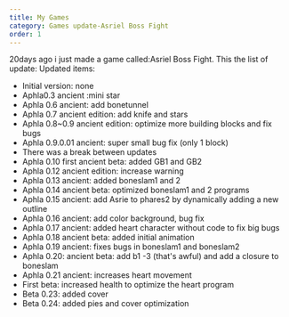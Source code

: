```yaml
---
title: My Games
category: Games update-Asriel Boss Fight
order: 1
---
```

20days ago i just made a game called:Asriel Boss Fight. 
This the list of update:
Updated items:

 - Initial version: none
 - Aphla0.3 ancient :mini star
 - Aphla 0.6 ancient: add bonetunnel
 - Aphla 0.7 ancient edition: add knife and stars
 - Aphla 0.8~0.9 ancient edition: optimize more building blocks and fix bugs
 - Aphla 0.9.0.01 ancient: super small bug fix (only 1 block)
 - There was a break between updates
 - Aphla 0.10 first ancient beta: added GB1 and GB2
 - Aphla 0.12 ancient edition: increase warning
 - Aphla 0.13 ancient: added boneslam1 and 2
 - Aphla 0.14 ancient beta: optimized boneslam1 and 2 programs
 - Aphla 0.15 ancient: add Asrie to phares2 by dynamically adding a new outline
 - Aphla 0.16 ancient: add color background, bug fix
 - Aphla 0.17 ancient: added heart character without code to fix big bugs
 - Aphla 0.18 ancient beta: added initial animation
 - Aphla 0.19 ancient: fixes bugs in boneslam1 and boneslam2
 - Aphla 0.20: ancient beta: add b1 -3 (that's awful) and add a closure to boneslam
 - Aphla 0.21 ancient: increases heart movement
 - First beta: increased health to optimize the heart program
 - Beta 0.23: added cover
 - Beta 0.24: added pies and cover optimization

